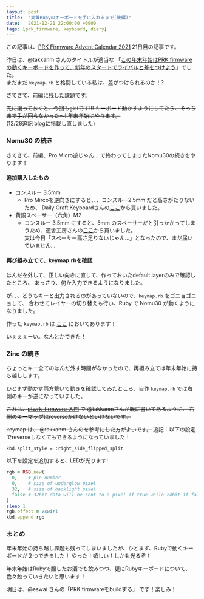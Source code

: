 ```yaml
---
layout: post
title:  "実質Rubyのキーボードを手に入れるまで(後編)"
date:   2021-12-21 22:00:00 +0900
tags: [prk_firmware, keyboard, diary]
---
```


この記事は、[PRK Firmware Advent Calendar 2021](https://adventar.org/calendars/7086) 21日目の記事です。

昨日は、@takkanm さんのタイトルが適当な 「[この年末年始はPRK firmware の動くキーボードを作って、新年のスタートでライバルと差をつけよう](https://zenn.dev/takkanm/articles/7a6575926448a9)」でした。  
まだまだ `keymap.rb` と格闘している私は、差がつけられるのか！?

さてさて、前編に残した課題です。

~~先に謝っておくと、今回もgistです!!! キーボード動かすようにしてたら、そっちまで手が回らなかった〜!
年末年始にやります。~~  
(12/28追記 blogに掲載し直しました)

### Nomu30 の続き

さてさて、前編、Pro Micro逆じゃん... で終わってしまったNomu30の続きをやります！

#### 追加購入したもの

* コンスルー 3.5mm
  * Pro Mircoを逆向きにすると、、、コンスルー2.5mm だと高さがたりないため、 Daily Craft Keyboardさんの[ここ](https://shop.dailycraft.jp/products/conthrough_12_35)から買いました。
* 黄銅スペーサー（六角）M2
  * コンスルー 3.5mm にすると、5mm のスペーサーだと引っかかってしまうため、遊舎工房さんの[ここ](https://shop.yushakobo.jp/products/a0800r2)から買いました。  
  実は今日「スペーサー高さ足りないじゃん…」となったので、まだ届いていません... 

#### 再び組み立てて、keymap.rbを確認

はんだを外して、正しい向きに直して、作っておいたdefault layerのみで確認したところ、
あっさり、何か入力できるようになりました。

が、、、どうもキーと出力されるのがあっていないので、`keymap.rb` をゴニョゴニョして、
合わせてレイヤーの切り替えも行い、Ruby で Nomu30 が動くようになりました。

作った `keymap.rb` は [ここ](https://github.com/emorima/prk_nomu30) においてあります！

いぇぇぇーい。なんとかできた！

### Zinc の続き

ちょっとキー全てのはんだ外す時間がなかったので、再組み立ては年末年始に持ち越しします。

ひとまず動かす両方繋いで動きを確認してみたところ、自作 `keymap.rb` では右側のキーが逆になっていました。

~~これは、[ptwrk_firmware 入門](https://zenn.dev/takkanm/articles/91c6741a4a3f26) で @takkanmさんが既に書いてあるように、
右側のキーマップはreverseかけないといけないです。~~

~~keymap は、 @takkanm さんのを参考にした方がよいです。~~
追記：以下の設定でreverseしなくてもできるようになっていました！
```
kbd.split_style = :right_side_flipped_split
```

以下を設定を追加すると、LEDが光ります!

```ruby
rgb = RGB.new(
  0,    # pin number
  0,    # size of underglow pixel
  32,   # size of backlight pixel
  false # 32bit data will be sent to a pixel if true while 24bit if false
)
sleep 1
rgb.effect = :swirl
kbd.append rgb
```

### まとめ

年末年始の持ち越し課題も残ってしまいましたが、ひとまず、Rubyで動くキーボードが２つできました！
やった！嬉しい！しかも光るぞ！

年末年始はRubyで醸したお酒でも飲みつつ、更にRubyキーボードについて、色々触っていきたいと思います！

 明日は、@eswai さんの「PRK firmwareをbuildする」 です！楽しみ！
